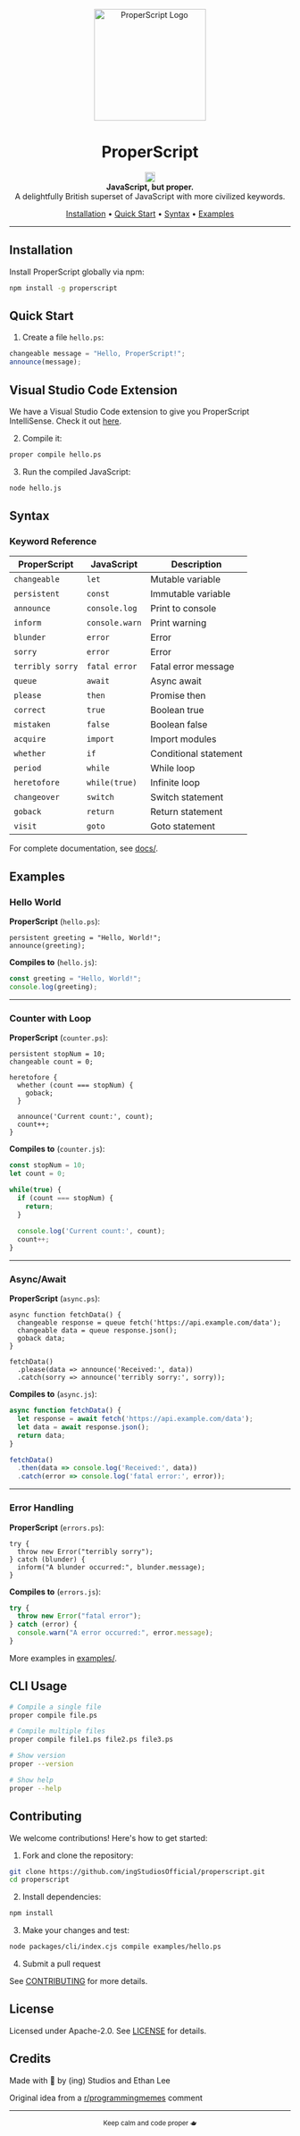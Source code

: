 <p align="center">
  <img src="./images/ProperScript_Logo.svg" width="200px" alt="ProperScript Logo" />
</p>

<h1 align="center">ProperScript</h1>

<p align="center">
  <a href="https://badge.fury.io/js/properscript"><img src="https://badge.fury.io/js/properscript.svg" alt="npm version" height="18"></a><br>
  <strong>JavaScript, but proper.</strong><br>
  A delightfully British superset of JavaScript with more civilized keywords.
</p>

<p align="center">
  <a href="#installation">Installation</a> •
  <a href="#quick-start">Quick Start</a> •
  <a href="#syntax">Syntax</a> •
  <a href="#examples">Examples</a>
</p>

---

## Installation

Install ProperScript globally via npm:
```bash
npm install -g properscript
```

## Quick Start

1. Create a file `hello.ps`:
```javascript
changeable message = "Hello, ProperScript!";
announce(message);
```

## Visual Studio Code Extension

We have a Visual Studio Code extension to give you ProperScript IntelliSense. Check it out [here](https://marketplace.visualstudio.com/items?itemName=ingStudiosOfficial.properscript).

2. Compile it:
```bash
proper compile hello.ps
```

3. Run the compiled JavaScript:
```bash
node hello.js
```

## Syntax

### Keyword Reference

| ProperScript | JavaScript | Description |
|--------------|------------|-------------|
| `changeable` | `let` | Mutable variable |
| `persistent` | `const` | Immutable variable |
| `announce` | `console.log` | Print to console |
| `inform` | `console.warn` | Print warning |
| `blunder` | `error` | Error |
| `sorry` | `error` | Error |
| `terribly sorry` | `fatal error` | Fatal error message |
| `queue` | `await` | Async await |
| `please` | `then` | Promise then |
| `correct` | `true` | Boolean true |
| `mistaken` | `false` | Boolean false |
| `acquire` | `import` | Import modules |
| `whether` | `if` | Conditional statement |
| `period` | `while` | While loop |
| `heretofore` | `while(true)` | Infinite loop |
| `changeover` | `switch` | Switch statement |
| `goback` | `return` | Return statement |
| `visit` | `goto` | Goto statement |

For complete documentation, see [docs/](./docs/).

## Examples

### Hello World

**ProperScript** (`hello.ps`):
```properscript
persistent greeting = "Hello, World!";
announce(greeting);
```

**Compiles to** (`hello.js`):
```javascript
const greeting = "Hello, World!";
console.log(greeting);
```

---

### Counter with Loop

**ProperScript** (`counter.ps`):
```properscript
persistent stopNum = 10;
changeable count = 0;

heretofore {
  whether (count === stopNum) {
    goback;
  }
  
  announce('Current count:', count);
  count++;
}
```

**Compiles to** (`counter.js`):
```javascript
const stopNum = 10;
let count = 0;

while(true) {
  if (count === stopNum) {
    return;
  }
  
  console.log('Current count:', count);
  count++;
}
```

---

### Async/Await

**ProperScript** (`async.ps`):
```properscript
async function fetchData() {
  changeable response = queue fetch('https://api.example.com/data');
  changeable data = queue response.json();
  goback data;
}

fetchData()
  .please(data => announce('Received:', data))
  .catch(sorry => announce('terribly sorry:', sorry));
```

**Compiles to** (`async.js`):
```javascript
async function fetchData() {
  let response = await fetch('https://api.example.com/data');
  let data = await response.json();
  return data;
}

fetchData()
  .then(data => console.log('Received:', data))
  .catch(error => console.log('fatal error:', error));
```

---

### Error Handling

**ProperScript** (`errors.ps`):
```properscript
try {
  throw new Error("terribly sorry");
} catch (blunder) {
  inform("A blunder occurred:", blunder.message);
}
```

**Compiles to** (`errors.js`):
```javascript
try {
  throw new Error("fatal error");
} catch (error) {
  console.warn("A error occurred:", error.message);
}
```

More examples in [examples/](./examples/).

## CLI Usage
```bash
# Compile a single file
proper compile file.ps

# Compile multiple files
proper compile file1.ps file2.ps file3.ps

# Show version
proper --version

# Show help
proper --help
```

## Contributing

We welcome contributions! Here's how to get started:

1. Fork and clone the repository:
```bash
git clone https://github.com/ingStudiosOfficial/properscript.git
cd properscript
```

2. Install dependencies:
```bash
npm install
```

3. Make your changes and test:
```bash
node packages/cli/index.cjs compile examples/hello.ps
```

4. Submit a pull request

See [CONTRIBUTING](./CONTRIBUTING.md) for more details.

## License

Licensed under Apache-2.0. See [LICENSE](./LICENSE) for details.

## Credits

Made with 💖 by (ing) Studios and Ethan Lee

Original idea from a [r/programmingmemes](https://www.reddit.com/r/programmingmemes/comments/1oftcds/comment/nlen0tx/?utm_source=share&utm_medium=web3x&utm_name=web3xcss&utm_term=1&utm_content=share_button) comment

---

<p align="center">
  <sub>Keep calm and code proper 🫖</sub>
</p>